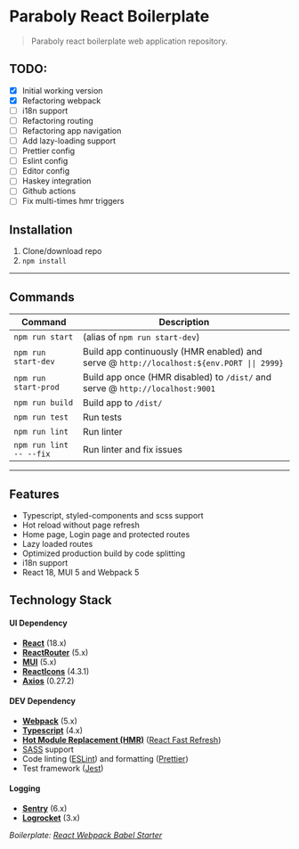 # Paraboly React Boilerplate

> Paraboly react boilerplate web application repository.

## TODO:

- [x] Initial working version
- [x] Refactoring webpack
- [ ] i18n support
- [ ] Refactoring routing
- [ ] Refactoring app navigation
- [ ] Add lazy-loading support
- [ ] Prettier config
- [ ] Eslint config
- [ ] Editor config
- [ ] Haskey integration
- [ ] Github actions
- [ ] Fix multi-times hmr triggers

## Installation

1. Clone/download repo
2. `npm install`

---

## Commands

| Command              | Description                                                                               |
| -------------------- | ----------------------------------------------------------------------------------------- |
| `npm run start`      | (alias of `npm run start-dev`)                                                            |
| `npm run start-dev`  | Build app continuously (HMR enabled) and serve @ `http://localhost:${env.PORT \|\| 2999}` |
| `npm run start-prod` | Build app once (HMR disabled) to `/dist/` and serve @ `http://localhost:9001`             |
| `npm run build`      | Build app to `/dist/`                                                                     |
| `npm run test`       | Run tests                                                                                 |
| `npm run lint`       | Run linter                                                                                |
| `npm run lint -- --fix` | Run linter and fix issues                                                                 |

---
## Features
- Typescript, styled-components and scss support
- Hot reload without page refresh
- Home page, Login page and protected routes
- Lazy loaded routes
- Optimized production build by code splitting
- i18n support
- React 18, MUI 5 and Webpack 5
## Technology Stack

#### UI Dependency

- **[React](https://facebook.github.io/react/)** (18.x)
- **[ReactRouter](https://reactrouter.com/)** (5.x)
- **[MUI](https://mui.com/)** (5.x)
- **[ReactIcons](https://react-icons.github.io/react-icons/)** (4.3.1)
- **[Axios](https://github.com/axios/axios)** (0.27.2)

#### DEV Dependency

- **[Webpack](https://webpack.js.org/)** (5.x)
- **[Typescript](https://www.typescriptlang.org/)** (4.x)
- **[Hot Module Replacement (HMR)](https://webpack.js.org/concepts/hot-module-replacement/)** ([React Fast Refresh](https://github.com/pmmmwh/react-refresh-webpack-plugin))
- [SASS](http://sass-lang.com/) support
- Code linting ([ESLint](https://github.com/eslint/eslint)) and formatting ([Prettier](https://github.com/prettier/prettier))
- Test framework ([Jest](https://facebook.github.io/jest/))

#### Logging

- **[Sentry](https://docs.sentry.io/platforms/javascript/)** (6.x)
- **[Logrocket](https://docs.logrocket.com/reference/javascript-sdk-api)** (3.x)

_Boilerplate: [React Webpack Babel Starter](https://github.com/vikpe/react-webpack-babel-starter)_
